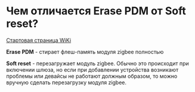 # Чем отличается Erase PDM от Soft reset?

[Стартовая страница WiKi](https://github.com/DivanX10/wiki#readme)

**Erase PDM** - стирает флеш-память модуля zigbee полностью

**Soft reset** - перезагружает модуль zigbee. Обычно это происходит при включении шлюза, но если при добавлении устройства возникают проблемы или девайсы не работают должным образом, то можно вручную сделать перезагрузку модуля zigbee.

